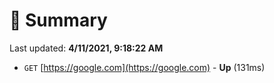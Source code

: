 # 📖 Summary
Last updated: **4/11/2021, 9:18:22 AM**

- `GET` [https://google.com](https://google.com) - **Up** (131ms)
